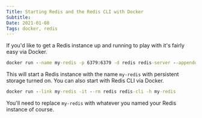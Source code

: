 ```yaml
---
Title: Starting Redis and the Redis CLI with Docker
Subtitle: 
Date: 2021-01-08
Tags: docker, redis
---
```


If you'd like to get a Redis instance up and running to play with it's fairly easy via Docker.

<!--more-->

```cmd
docker run --name my-redis -p 6379:6379 -d redis redis-server --appendonly yes
```

This will start a Redis instance with the name `my-redis` with persistent storage turned on. You can also
start with Redis CLI via Docker.

```cmd
docker run --link my-redis -it --rm redis redis-cli -h my-redis 
```

You'll need to replace `my-redis` with whatever you named your Redis instance of course.